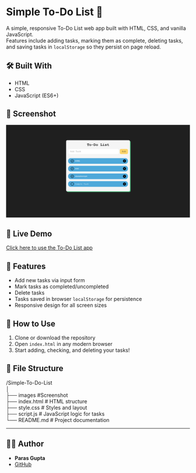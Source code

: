 # Simple To-Do List 📝

A simple, responsive To-Do List web app built with HTML, CSS, and vanilla JavaScript.  
Features include adding tasks, marking them as complete, deleting tasks, and saving tasks in `localStorage` so they persist on page reload.

## 🛠️ Built With

- HTML  
- CSS  
- JavaScript (ES6+)

## 📸 Screenshot

![Simple To-Do List Screenshot](/images/Screenshot.png)

## 🔗 Live Demo

[Click here to use the To-Do List app](https://parasgupta318.github.io/To-Do-App/)

## 🚀 Features

- Add new tasks via input form  
- Mark tasks as completed/uncompleted  
- Delete tasks  
- Tasks saved in browser `localStorage` for persistence  
- Responsive design for all screen sizes

## 🧪 How to Use

1. Clone or download the repository  
2. Open `index.html` in any modern browser  
3. Start adding, checking, and deleting your tasks!

## 📁 File Structure

/Simple-To-Do-List  
│  
├── images             #Screenshot  
├── index.html         # HTML structure  
├── style.css          # Styles and layout  
├── script.js          # JavaScript logic for tasks  
└── README.md          # Project documentation


---

## 🙋‍♂️ Author

- **Paras Gupta**  
- [GitHub](https://github.com/parasgupta318)
